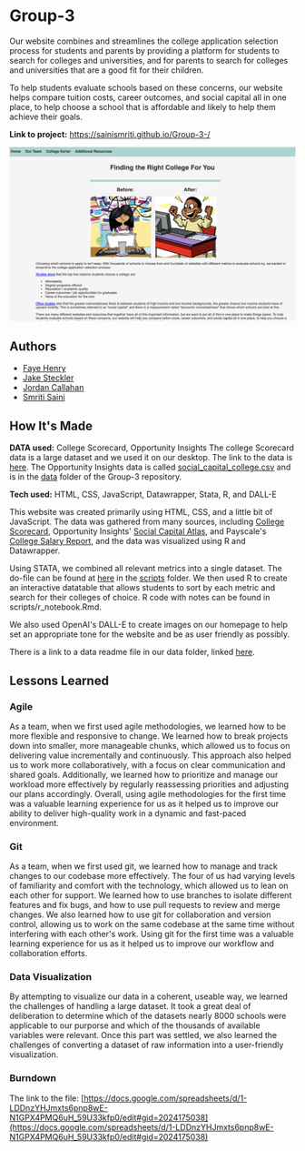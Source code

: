 # Group-3

Our website combines and streamlines the college application selection process for students and parents by providing a platform for students to search for colleges and universities, and for parents to search for colleges and universities that are a good fit for their children.

To help students evaluate schools based on these concerns, our website helps compare tuition costs, career outcomes, and social capital all in one place, to help choose a school that is affordable and likely to help them achieve their goals.

**Link to project:** <https://sainismriti.github.io/Group-3-/>

![Website screenshot](/images/website_screenshot.png)

## Authors

- [Faye Henry](https://github.com/fhenry551)
- [Jake Steckler](https://github.com/jakesteckler)
- [Jordan Callahan](https://github.com/jordancallahan)
- [Smriti Saini](https://github.com/sainismriti)

## How It's Made

**DATA used:** College Scorecard, Opportunity Insights
The college Scorecard data is a large dataset and we used it on our desktop. The link to the data is [here](https://collegescorecard.ed.gov/data/).
The Opportunity Insights data is called [social_capital_college.csv](data/social_capital_college.csv) and is in the [data](data) folder of the Group-3 repository.

**Tech used:** HTML, CSS, JavaScript, Datawrapper, Stata, R, and DALL-E

This website was created primarily using HTML, CSS, and a little bit of JavaScript. The data was gathered from many sources, including [College Scorecard](https://collegescorecard.ed.gov/compare), Opportunity Insights' [Social Capital Atlas](https://socialcapital.org/?dimension=EconomicConnectednessIndividual&geoLevel=college&selectedId=&dim1=EconomicConnectednessIndividual&dim2=CohesivenessClustering&dim3=CivicEngagementVolunteeringRates&bigModalSection=&bigModalChart=scatterplot&showOutliers=false&colorBy=), and Payscale's [College Salary Report](https://www.payscale.com/college-salary-report/bachelors), and the data was visualized using R and Datawrapper.

Using STATA, we combined all relevant metrics into a single dataset. The do-file can be found at [here](scripts/Group3_datacleaning.do) in the [scripts](scripts) folder. We then used R to create an interactive datatable that allows students to sort by each metric and search for their colleges of choice. R code with notes can be found in scripts/r_notebook.Rmd.

We also used OpenAI's DALL-E to create images on our homepage to help set an appropriate tone for the website and be as user friendly as possibly.

There is a link to a data readme file in our data folder, linked [here](data/README.md).

## Lessons Learned

### Agile

As a team, when we first used agile methodologies, we learned how to be more flexible and responsive to change. We learned how to break projects down into smaller, more manageable chunks, which allowed us to focus on delivering value incrementally and continuously. This approach also helped us to work more collaboratively, with a focus on clear communication and shared goals. Additionally, we learned how to prioritize and manage our workload more effectively by regularly reassessing priorities and adjusting our plans accordingly. Overall, using agile methodologies for the first time was a valuable learning experience for us as it helped us to improve our ability to deliver high-quality work in a dynamic and fast-paced environment.

### Git

As a team, when we first used git, we learned how to manage and track changes to our codebase more effectively. The four of us had varying levels of familiarity and comfort with the technology, which allowed us to lean on each other for support. We learned how to use branches to isolate different features and fix bugs, and how to use pull requests to review and merge changes. We also learned how to use git for collaboration and version control, allowing us to work on the same codebase at the same time without interfering with each other's work. Using git for the first time was a valuable learning experience for us as it helped us to improve our workflow and collaboration efforts.

### Data Visualization

By attempting to visualize our data in a coherent, useable way, we learned the challenges of handling a large dataset. It took a great deal of deliberation to determine which of the datasets nearly 8000 schools were applicable to our purporse and which of the thousands of available variables were relevant. Once this part was settled, we also learned the challenges of converting a dataset of raw information into a user-friendly visualization.

### Burndown

The link to the file: [https://docs.google.com/spreadsheets/d/1-LDDnzYHJmxts6pnp8wE-N1GPX4PMQ6uH_59U33kfp0/edit#gid=2024175038](https://docs.google.com/spreadsheets/d/1-LDDnzYHJmxts6pnp8wE-N1GPX4PMQ6uH_59U33kfp0/edit#gid=2024175038)
